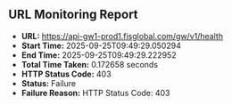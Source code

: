 ## URL Monitoring Report

- **URL:** https://api-gw1-prod1.fisglobal.com/gw/v1/health
- **Start Time:** 2025-09-25T09:49:29.050294
- **End Time:** 2025-09-25T09:49:29.222952
- **Total Time Taken:** 0.172658 seconds
- **HTTP Status Code:** 403
- **Status:** Failure
- **Failure Reason:** HTTP Status Code: 403

